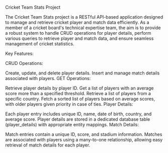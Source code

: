 Cricket Team Stats Project

The Cricket Team Stats project is a RESTful API-based application designed to manage and retrieve cricket player and match data efficiently. As a member of a cricket board's technical expertise team, the aim is to provide a robust system to handle CRUD operations for player details, perform various queries to retrieve player and match data, and ensure seamless management of cricket statistics.

Key Features:

CRUD Operations:

Create, update, and delete player details.
Insert and manage match details associated with players.
GET Operations:

Retrieve player details by player ID.
Get a list of players with an average score more than a specified threshold.
Retrieve a list of players from a specific country.
Fetch a sorted list of players based on average scores, with older players given priority in case of ties.
Player Details:

Each player entry includes unique ID, name, date of birth, country, and average score.
Player details are stored in a dedicated database table (player_details) with appropriate entity mappings.
Match Details:

Match entries contain a unique ID, score, and stadium information.
Matches are associated with players using a many-to-one relationship, allowing easy retrieval of match details for each player.
